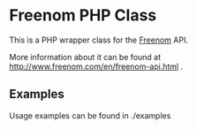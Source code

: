 # Freenom PHP Class

This is a PHP wrapper class for the [Freenom](http://www.freenom.com) API.

More information about it can be found at http://www.freenom.com/en/freenom-api.html .

## Examples

Usage examples can be found in ./examples